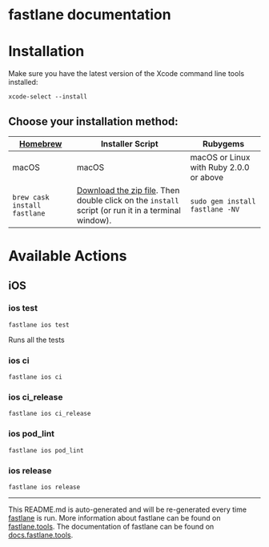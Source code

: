 # fastlane documentation

# Installation

Make sure you have the latest version of the Xcode command line tools installed:

```
xcode-select --install
```

## Choose your installation method:

[Homebrew](http://brew.sh)   | Installer Script                                                                                                                      | Rubygems
---------------------------- | ------------------------------------------------------------------------------------------------------------------------------------- | ---------------------------------------
macOS                        | macOS                                                                                                                                 | macOS or Linux with Ruby 2.0.0 or above
`brew cask install fastlane` | [Download the zip file](https://download.fastlane.tools). Then double click on the `install` script (or run it in a terminal window). | `sudo gem install fastlane -NV`

# Available Actions

## iOS

### ios test

```
fastlane ios test
```

Runs all the tests

### ios ci

```
fastlane ios ci
```

### ios ci_release

```
fastlane ios ci_release
```

### ios pod_lint

```
fastlane ios pod_lint
```

### ios release

```
fastlane ios release
```

--------------------------------------------------------------------------------

This README.md is auto-generated and will be re-generated every time [fastlane](https://fastlane.tools) is run. More information about fastlane can be found on [fastlane.tools](https://fastlane.tools). The documentation of fastlane can be found on [docs.fastlane.tools](https://docs.fastlane.tools).

